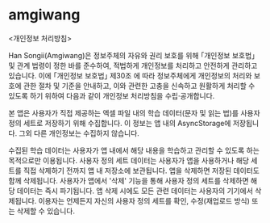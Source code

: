 # amgiwang
<개인정보 처리방침>

Han Songii(Amgiwang)은 정보주체의 자유와 권리 보호를 위해 ｢개인정보 보호법｣ 및 관계 법령이 정한 바를 준수하여, 적법하게 개인정보를 처리하고 안전하게 관리하고 있습니다. 이에 ｢개인정보 보호법｣ 제30조 에 따라 정보주체에게 개인정보의 처리와 보호에 관한 절차 및 기준을 안내하고, 이와 관련한 고충을 신속하고 원활하게 처리할 수 있도록 하기 위하여 다음과 같이 개인정보 처리방침을 수립·공개합니다.

본 앱은 사용자가 직접 제공하는 엑셀 파일 내의 학습 데이터(문자 및 읽는 법)를 사용자 정의 세트로 저장하기 위해 수집합니다. 이 정보는 앱 내의 AsyncStorage에 저장됩니다. 그외 다른 개인정보는 수집하지 않습니다.

수집된 학습 데이터는 사용자가 앱 내에서 해당 내용을 학습하고 관리할 수 있도록 하는 목적으로만 이용됩니다. 사용자 정의 세트 데이터는 사용자가 앱을 사용하거나 해당 세트를 직접 삭제하기 전까지 앱 내 저장소에 보관됩니다. 앱을 삭제하면 저장된 데이터도 함께 삭제됩니다. 사용자가 앱에서 '삭제' 기능을 통해 사용자 정의 세트를 삭제하면 해당 데이터는 즉시 파기됩니다. 앱 삭제 시에도 모든 관련 데이터는 사용자의 기기에서 삭제됩니다. 이용자는 언제든지 자신의 사용자 정의 세트를 확인, 수정(재업로드 방식) 또는 삭제할 수 있습니다.
